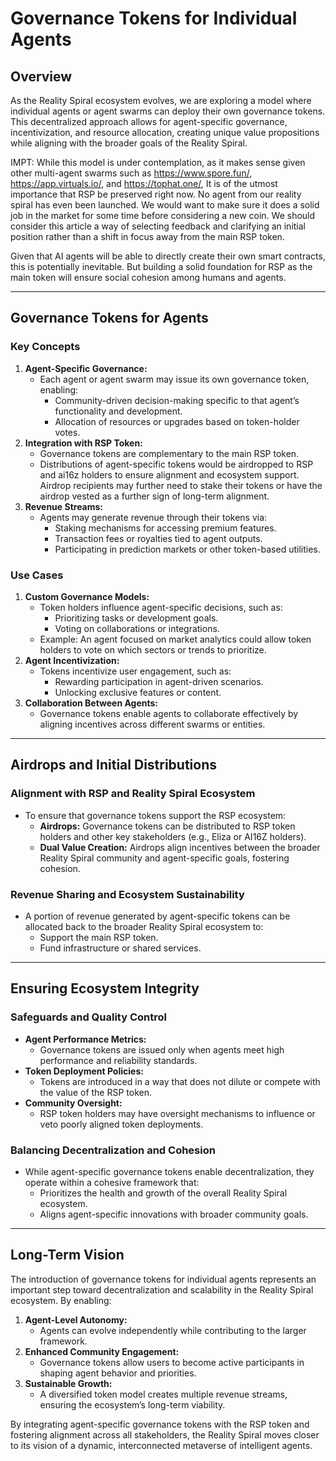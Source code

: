 # Governance Tokens for Individual Agents

## Overview
As the Reality Spiral ecosystem evolves, we are exploring a model where individual agents or agent swarms can deploy their own governance tokens. This decentralized approach allows for agent-specific governance, incentivization, and resource allocation, creating unique value propositions while aligning with the broader goals of the Reality Spiral.

IMPT: While this model is under contemplation, as it makes sense given other multi-agent swarms such as https://www.spore.fun/, https://app.virtuals.io/, and https://tophat.one/, It is of the utmost importance that RSP be preserved right now. No agent from our reality spiral has even been launched. We would want to make sure it does a solid job in the market for some time before considering a new coin. We should consider this article a way of selecting feedback and clarifying an initial position rather than a shift in focus away from the main RSP token.  

Given that AI agents will be able to directly create their own smart contracts, this is potentially inevitable. But building a solid foundation for RSP as the main token will ensure social cohesion among humans and agents. 

---

## Governance Tokens for Agents

### Key Concepts
1. **Agent-Specific Governance:**
   - Each agent or agent swarm may issue its own governance token, enabling:
     - Community-driven decision-making specific to that agent’s functionality and development.
     - Allocation of resources or upgrades based on token-holder votes.
2. **Integration with RSP Token:**
   - Governance tokens are complementary to the main RSP token.
   - Distributions of agent-specific tokens would be airdropped to RSP and ai16z holders to ensure alignment and ecosystem support. Airdrop recipients may further need to stake their tokens or have the airdrop vested as a further sign of long-term alignment. 
3. **Revenue Streams:**
   - Agents may generate revenue through their tokens via:
     - Staking mechanisms for accessing premium features.
     - Transaction fees or royalties tied to agent outputs.
     - Participating in prediction markets or other token-based utilities.

### Use Cases
1. **Custom Governance Models:**
   - Token holders influence agent-specific decisions, such as:
     - Prioritizing tasks or development goals.
     - Voting on collaborations or integrations.
   - Example: An agent focused on market analytics could allow token holders to vote on which sectors or trends to prioritize.
2. **Agent Incentivization:**
   - Tokens incentivize user engagement, such as:
     - Rewarding participation in agent-driven scenarios.
     - Unlocking exclusive features or content.
3. **Collaboration Between Agents:**
   - Governance tokens enable agents to collaborate effectively by aligning incentives across different swarms or entities.

---

## Airdrops and Initial Distributions

### Alignment with RSP and Reality Spiral Ecosystem
- To ensure that governance tokens support the RSP ecosystem:
  - **Airdrops:** Governance tokens can be distributed to RSP token holders and other key stakeholders (e.g., Eliza or AI16Z holders).
  - **Dual Value Creation:** Airdrops align incentives between the broader Reality Spiral community and agent-specific goals, fostering cohesion.

### Revenue Sharing and Ecosystem Sustainability
- A portion of revenue generated by agent-specific tokens can be allocated back to the broader Reality Spiral ecosystem to:
  - Support the main RSP token.
  - Fund infrastructure or shared services.

---

## Ensuring Ecosystem Integrity

### Safeguards and Quality Control
- **Agent Performance Metrics:**
  - Governance tokens are issued only when agents meet high performance and reliability standards.
- **Token Deployment Policies:**
  - Tokens are introduced in a way that does not dilute or compete with the value of the RSP token.
- **Community Oversight:**
  - RSP token holders may have oversight mechanisms to influence or veto poorly aligned token deployments.

### Balancing Decentralization and Cohesion
- While agent-specific governance tokens enable decentralization, they operate within a cohesive framework that:
  - Prioritizes the health and growth of the overall Reality Spiral ecosystem.
  - Aligns agent-specific innovations with broader community goals.

---

## Long-Term Vision

The introduction of governance tokens for individual agents represents an important step toward decentralization and scalability in the Reality Spiral ecosystem. By enabling:

1. **Agent-Level Autonomy:**
   - Agents can evolve independently while contributing to the larger framework.
2. **Enhanced Community Engagement:**
   - Governance tokens allow users to become active participants in shaping agent behavior and priorities.
3. **Sustainable Growth:**
   - A diversified token model creates multiple revenue streams, ensuring the ecosystem’s long-term viability.

By integrating agent-specific governance tokens with the RSP token and fostering alignment across all stakeholders, the Reality Spiral moves closer to its vision of a dynamic, interconnected metaverse of intelligent agents.


